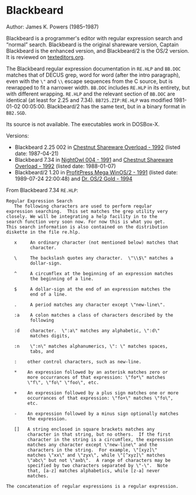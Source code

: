 # Blackbeard

Author: James K. Powers (1985–1987)

Blackbeard is a programmer's editor with regular expression search and “normal”
search. Blackbeard is the original shareware version, Captain Blackbeard is the
enhanced version, and Blackbeard/2 is the OS/2 version. It is reviewed on
[texteditors.org](https://texteditors.org/cgi-bin/wiki.pl?BlackBeard).

The Blackbeard regular expression documentation in `RE.HLP` and `BB.DOC` matches
that of DECUS grep, word for word (after the intro paragraph), even with the
`\"` and `\\` escape sequences from the C source, but is rewrapped to fit a
narrower width. `BB.DOC` includes `RE.HLP` in its entirety, but with different
wrapping. `RE.HLP` and the relevant section of `BB.DOC` are identical (at least
for 2.25 and 7.34). `BB725.ZIP:RE.HLP` was modified 1981-01-02 00:05:00.
Blackbeard/2 has the same text, but in a binary format in `BB2.SGD`.

Its source is not available. The executables work in DOSBox-X.

Versions:
- Blackbeard 2.25 002 in [Chestnut Shareware Overload - 1992](http://annex.retroarchive.org/cdrom/chst-swoverload/WP/BB725.ZIP)
  (listed date: 1987-04-21)
- Blackbeard 7.34 in [NightOwl 004 - 1991](http://annex.retroarchive.org/cdrom/nightowl-004/004A/BLACKBRD.ZIP)
  and [Chestnut Shareware Overload - 1992](http://annex.retroarchive.org/cdrom/chst-swoverload/WP/BLACKBRD.ZIP)
  (listed date: 1988-01-07)
- Blackbeard/2 1.20 in [ProfitPress Mega WinOS/2 - 1991](https://archive.org/download/ProfitPress_Mega_WINOS2_Sharewares_Win31_OS2_1991_Eng/ProfitPress-MegaWINOS2-Sharewares-MANUALLY_FIXED_ISO.iso/OS2%2FEDITORS%2FBB2_120.ZIP)
  (listed date: 1989-07-24 22:00:48) and
  [Dr. OS/2 Gold - 1994](https://archive.org/download/dr_os2/dr_os2.zip/dr_os2%2FEDITORS_%2FBB2_120.ZIP)

From Blackbeard 7.34 `RE.HLP`:

```
Regular Expression Search
   The following characters are used to perform reqular
expression searching.  This set matches the grep utility very
closely. We will be integrating a help facility in to the
search function very soon now. For now this is what you get.
This search information is also contained on the distribution
diskette in the file re.hlp.

   x     An ordinary character (not mentioned below) matches that
         character.

   \     The backslash quotes any character.  \"\\$\" matches a
         dollar-sign.

   ^     A circumflex at the beginning of an expression matches
         the beginning of a line.

   $     A dollar-sign at the end of an expression matches the
         end of a line.

   .     A period matches any character except \"new-line\".

   :a    A colon matches a class of characters described by the
         following

   :d    character.  \":a\" matches any alphabetic, \":d\"
         matches digits,

   :n    \":n\" matches alphanumerics, \": \" matches spaces,
         tabs, and

   :    other control characters, such as new-line.

   *    An expression followed by an asterisk matches zero or
        more occurrances of that expression: \"fo*\" matches
        \"f\", \"fo\" \"foo\", etc.

   +    An expression followed by a plus sign matches one or more
        occurrances of that expression: \"fo+\" matches \"fo\",
        etc.

   -    An expression followed by a minus sign optionally matches
        the expression.

   []   A string enclosed in square brackets matches any
        character in that string, but no others.  If the first
        character in the string is a circumflex, the expression
        matches any character except \"new-line\" and the
        characters in the string.  For example, \"[xyz]\"
        matches \"xx\" and \"zyx\", while \"[^xyz]\" matches
        \"abc\" but not \"axb\".  A range of characters may be
        specified by two characters separated by \"-\".  Note
        that, [a-z] matches alphabetics, while [z-a] never
        matches.

The concatenation of regular expressions is a regular expression.
```
